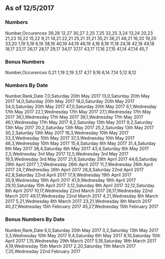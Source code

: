 ## As of 12/5/2017

### Numbers

Number,Occurences
39,28
12,27
30,27
2,25
7,25
32,25
3,24
13,24
20,23
21,23
10,22
15,22
9,21
14,21
22,21
25,21
31,21
35,21
36,21
48,21
16,20
19,20
33,20
1,19
5,19
6,19
38,19
40,19
44,19
46,19
4,18
8,18
11,18
24,18
42,18
49,18
18,17
23,17
26,17
28,17
29,17
34,17
37,17
43,17
17,16
27,15
41,14
47,14
45,7

### Bonus Numbers

Number,Occurences
0,21
1,19
2,19
3,17
4,17
9,16
6,14
7,14
5,12
8,12

### Numbers By Date

Number,Rank,Date
7,0,Saturday 20th May 2017
13,0,Saturday 20th May 2017
14,0,Saturday 20th May 2017
18,0,Saturday 20th May 2017
34,0,Saturday 20th May 2017
47,0,Saturday 20th May 2017
6,1,Wednesday 17th May 2017
22,1,Wednesday 17th May 2017
27,1,Wednesday 17th May 2017
36,1,Wednesday 17th May 2017
39,1,Wednesday 17th May 2017
46,1,Wednesday 17th May 2017
8,2,Saturday 13th May 2017
9,2,Saturday 13th May 2017
20,2,Saturday 13th May 2017
25,2,Saturday 13th May 2017
30,2,Saturday 13th May 2017
16,3,Wednesday 10th May 2017
33,3,Wednesday 10th May 2017
37,3,Wednesday 10th May 2017
48,3,Wednesday 10th May 2017
15,4,Saturday 6th May 2017
31,4,Saturday 6th May 2017
38,4,Saturday 6th May 2017
43,4,Saturday 6th May 2017
2,5,Wednesday 3rd May 2017
12,5,Wednesday 3rd May 2017
19,5,Wednesday 3rd May 2017
21,6,Saturday 29th April 2017
44,6,Saturday 29th April 2017
1,7,Wednesday 26th April 2017
11,7,Wednesday 26th April 2017
24,7,Wednesday 26th April 2017
28,8,Saturday 22nd April 2017
42,8,Saturday 22nd April 2017
17,9,Wednesday 19th April 2017
35,9,Wednesday 19th April 2017
41,9,Wednesday 19th April 2017
29,10,Saturday 15th April 2017
3,12,Saturday 8th April 2017
32,12,Saturday 8th April 2017
10,17,Wednesday 22nd March 2017
26,17,Wednesday 22nd March 2017
49,17,Wednesday 22nd March 2017
4,21,Wednesday 8th March 2017
5,21,Wednesday 8th March 2017
23,21,Wednesday 8th March 2017
40,27,Wednesday 15th February 2017
45,27,Wednesday 15th February 2017

### Bonus Numbers By Date

Number,Rank,Date
6,0,Saturday 20th May 2017
0,2,Saturday 13th May 2017
3,3,Wednesday 10th May 2017
9,4,Saturday 6th May 2017
8,10,Saturday 15th April 2017
1,15,Wednesday 29th March 2017
5,18,Saturday 18th March 2017
4,19,Wednesday 15th March 2017
2,20,Saturday 11th March 2017
7,25,Wednesday 22nd February 2017
